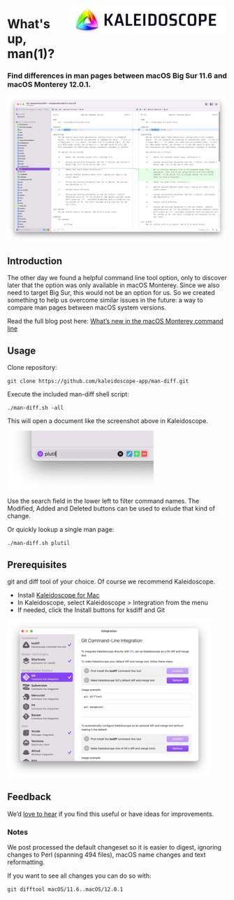 <a href="https://kaleidoscope.app"><img align="right" src="README/KaleidoscopeLogo-Black@2x.jpg" width="363" alt="Kaleidoscope Logo" /></a>

# What's up, man(1)? 

<div clear="all" />

### Find differences in man pages between macOS Big Sur 11.6 and macOS Monterey 12.0.1.

<img src="README/screen/cat@2x.jpg" width="844" />

## Introduction

The other day we found a helpful command line tool option, only to discover later that the option was only available in macOS Monterey. Since we also need to target Big Sur, this would not be an option for us. So we created something to help us overcome similar issues in the future: a way to compare man pages between macOS system versions.

Read the full blog post here: [What’s new in the macOS Monterey command line](https://blog.kaleidoscope.app/2021/10/25/whats-new-in-the-macos-monterey-command-line/)

## Usage

Clone repository:
```
git clone https://github.com/kaleidoscope-app/man-diff.git
```

Execute the included man-diff shell script:

```
./man-diff.sh -all
```

This will open a document like the screenshot above in Kaleidoscope.

<img src="README/screen/search@2x.jpg" width="335" />

Use the search field in the lower left to filter command names. The Modified, Added and Deleted buttons can be used to exlude that kind of change.

Or quickly lookup a single man page: 

```
./man-diff.sh plutil
```

## Prerequisites

git and diff tool of your choice. Of course we recommend Kaleidoscope.

* Install [Kaleidoscope for Mac](https://kaleidoscope.app)
* In Kaleidoscope, select Kaleidoscope > Integration from the menu
* If needed, click the Install buttons for ksdiff and Git

<img src="README/screen/integration@2x.jpg" width="466" />

## Feedback

We’d [love to hear](mailto:support@kaleidoscope.app?Subject=man-diff%20Feedback) if you find this useful or have ideas for improvements.

### Notes

We post processed the default changeset so it is easier to digest, ignoring changes to Perl (spanning 494 files), macOS name changes and text reformatting.

If you want to see all changes you can do so with:

```
git difftool macOS/11.6..macOS/12.0.1
```
